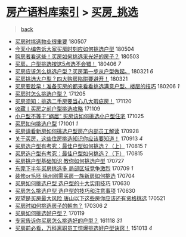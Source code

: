 [房产语料库索引](../../README.md)  > [买房_挑选](买房_挑选.md)
====
> [back](../README.md)

- [买房时挑选物业很重要](http://jkwz.applinzi.com/ittc/7100281859416261649.html#%E4%B9%B0%E6%88%BF%E6%97%B6%E6%8C%91%E9%80%89%E7%89%A9%E4%B8%9A%E5%BE%88%E9%87%8D%E8%A6%81) 180507  
- [今天小编告诉大家买房时刻应如何挑选户型](http://jkwz.applinzi.com/ittc/7099365828896228359.html#%E4%BB%8A%E5%A4%A9%E5%B0%8F%E7%BC%96%E5%91%8A%E8%AF%89%E5%A4%A7%E5%AE%B6%E4%B9%B0%E6%88%BF%E6%97%B6%E5%88%BB%E5%BA%94%E5%A6%82%E4%BD%95%E6%8C%91%E9%80%89%E6%88%B7%E5%9E%8B) 180504  
- [购房者看这些！买房如何挑选采光好的房子？](http://jkwz.applinzi.com/ittc/7098997745480369159.html#%E8%B4%AD%E6%88%BF%E8%80%85%E7%9C%8B%E8%BF%99%E4%BA%9B%EF%BC%81%E4%B9%B0%E6%88%BF%E5%A6%82%E4%BD%95%E6%8C%91%E9%80%89%E9%87%87%E5%85%89%E5%A5%BD%E7%9A%84%E6%88%BF%E5%AD%90%EF%BC%9F) 180503  
- [买房，户型挑选按这5点选不会错！](http://jkwz.applinzi.com/ittc/7088895319557538827.html#%E4%B9%B0%E6%88%BF%EF%BC%8C%E6%88%B7%E5%9E%8B%E6%8C%91%E9%80%89%E6%8C%89%E8%BF%995%E7%82%B9%E9%80%89%E4%B8%8D%E4%BC%9A%E9%94%99%EF%BC%81) 180406 *7* 
- [买房应该怎么挑选户型？买房第一步从户型做起。](http://jkwz.applinzi.com/ittc/7082928257655899146.html#%E4%B9%B0%E6%88%BF%E5%BA%94%E8%AF%A5%E6%80%8E%E4%B9%88%E6%8C%91%E9%80%89%E6%88%B7%E5%9E%8B%EF%BC%9F%E4%B9%B0%E6%88%BF%E7%AC%AC%E4%B8%80%E6%AD%A5%E4%BB%8E%E6%88%B7%E5%9E%8B%E5%81%9A%E8%B5%B7%E3%80%82) 180321 *6* 
- [买房挑选大户型？四大购房陷阱要避开！](http://jkwz.applinzi.com/ittc/7082882756608787472.html#%E4%B9%B0%E6%88%BF%E6%8C%91%E9%80%89%E5%A4%A7%E6%88%B7%E5%9E%8B%EF%BC%9F%E5%9B%9B%E5%A4%A7%E8%B4%AD%E6%88%BF%E9%99%B7%E9%98%B1%E8%A6%81%E9%81%BF%E5%BC%80%EF%BC%81) 180321  
- [买房要趁早！准备买房的都来看看挑选满意户型、楼层的技巧](http://jkwz.applinzi.com/ittc/7067059973341578250.html#%E4%B9%B0%E6%88%BF%E8%A6%81%E8%B6%81%E6%97%A9%EF%BC%81%E5%87%86%E5%A4%87%E4%B9%B0%E6%88%BF%E7%9A%84%E9%83%BD%E6%9D%A5%E7%9C%8B%E7%9C%8B%E6%8C%91%E9%80%89%E6%BB%A1%E6%84%8F%E6%88%B7%E5%9E%8B%E3%80%81%E6%A5%BC%E5%B1%82%E7%9A%84%E6%8A%80%E5%B7%A7) 180206 *1* 
- [买房时怎么挑选户型？](http://jkwz.applinzi.com/ittc/7043589086512677649.html#%E4%B9%B0%E6%88%BF%E6%97%B6%E6%80%8E%E4%B9%88%E6%8C%91%E9%80%89%E6%88%B7%E5%9E%8B%EF%BC%9F) 171205  
- [买房须知：挑选二手房要当心八大瑕疵房！](http://jkwz.applinzi.com/ittc/7038064470918693905.html#%E4%B9%B0%E6%88%BF%E9%A1%BB%E7%9F%A5%EF%BC%9A%E6%8C%91%E9%80%89%E4%BA%8C%E6%89%8B%E6%88%BF%E8%A6%81%E5%BD%93%E5%BF%83%E5%85%AB%E5%A4%A7%E7%91%95%E7%96%B5%E6%88%BF%EF%BC%81) 171120  
- [收藏丨买房之前户型挑选攻略](http://jkwz.applinzi.com/ittc/7033994458608174097.html#%E6%94%B6%E8%97%8F%E4%B8%A8%E4%B9%B0%E6%88%BF%E4%B9%8B%E5%89%8D%E6%88%B7%E5%9E%8B%E6%8C%91%E9%80%89%E6%94%BB%E7%95%A5) 171109  
- [小户型不等于“蜗居” 买房该如何挑选小户型住宅](http://jkwz.applinzi.com/ittc/7028316662598730768.html#%E5%B0%8F%E6%88%B7%E5%9E%8B%E4%B8%8D%E7%AD%89%E4%BA%8E%E2%80%9C%E8%9C%97%E5%B1%85%E2%80%9D+%E4%B9%B0%E6%88%BF%E8%AF%A5%E5%A6%82%E4%BD%95%E6%8C%91%E9%80%89%E5%B0%8F%E6%88%B7%E5%9E%8B%E4%BD%8F%E5%AE%85) 171025  
- [买房如何挑选户型](http://jkwz.applinzi.com/ittc/7019421059437298705.html#%E4%B9%B0%E6%88%BF%E5%A6%82%E4%BD%95%E6%8C%91%E9%80%89%E6%88%B7%E5%9E%8B) 171001 *1* 
- [买房请看新房如何挑选户型房产内部员工解读](http://jkwz.applinzi.com/ittc/7018453641776858129.html#%E4%B9%B0%E6%88%BF%E8%AF%B7%E7%9C%8B%E6%96%B0%E6%88%BF%E5%A6%82%E4%BD%95%E6%8C%91%E9%80%89%E6%88%B7%E5%9E%8B%E6%88%BF%E4%BA%A7%E5%86%85%E9%83%A8%E5%91%98%E5%B7%A5%E8%A7%A3%E8%AF%BB) 170928  
- [关于买房，这些住房挑选知识你应该要知道！](http://jkwz.applinzi.com/ittc/7012731317253571600.html#%E5%85%B3%E4%BA%8E%E4%B9%B0%E6%88%BF%EF%BC%8C%E8%BF%99%E4%BA%9B%E4%BD%8F%E6%88%BF%E6%8C%91%E9%80%89%E7%9F%A5%E8%AF%86%E4%BD%A0%E5%BA%94%E8%AF%A5%E8%A6%81%E7%9F%A5%E9%81%93%EF%BC%81) 170913 *4* 
- [买房选户型有考究：最佳户型如何挑选？（上）](http://jkwz.applinzi.com/ittc/7001964699212842001.html#%E4%B9%B0%E6%88%BF%E9%80%89%E6%88%B7%E5%9E%8B%E6%9C%89%E8%80%83%E7%A9%B6%EF%BC%9A%E6%9C%80%E4%BD%B3%E6%88%B7%E5%9E%8B%E5%A6%82%E4%BD%95%E6%8C%91%E9%80%89%EF%BC%9F%EF%BC%88%E4%B8%8A%EF%BC%89) 170815 *1* 
- [买房选户型有考究：最佳户型如何挑选？（下）](http://jkwz.applinzi.com/ittc/7001964707731473424.html#%E4%B9%B0%E6%88%BF%E9%80%89%E6%88%B7%E5%9E%8B%E6%9C%89%E8%80%83%E7%A9%B6%EF%BC%9A%E6%9C%80%E4%BD%B3%E6%88%B7%E5%9E%8B%E5%A6%82%E4%BD%95%E6%8C%91%E9%80%89%EF%BC%9F%EF%BC%88%E4%B8%8B%EF%BC%89) 170815  
- [买房挑户型基础知识 教你如何挑选户型](http://jkwz.applinzi.com/ittc/6994921123580740624.html#%E4%B9%B0%E6%88%BF%E6%8C%91%E6%88%B7%E5%9E%8B%E5%9F%BA%E7%A1%80%E7%9F%A5%E8%AF%86+%E6%95%99%E4%BD%A0%E5%A6%82%E4%BD%95%E6%8C%91%E9%80%89%E6%88%B7%E5%9E%8B) 170727  
- [东莞下半年买房挑选多 局部区域竞争激烈](http://jkwz.applinzi.com/ittc/6988273609637102608.html#%E4%B8%9C%E8%8E%9E%E4%B8%8B%E5%8D%8A%E5%B9%B4%E4%B9%B0%E6%88%BF%E6%8C%91%E9%80%89%E5%A4%9A+%E5%B1%80%E9%83%A8%E5%8C%BA%E5%9F%9F%E7%AB%9E%E4%BA%89%E6%BF%80%E7%83%88) 170709 *1* 
- [装修or毛坯 徐州刚需买房一族新房如何挑选](http://jkwz.applinzi.com/ittc/6986414362863354885.html#%E8%A3%85%E4%BF%AEor%E6%AF%9B%E5%9D%AF+%E5%BE%90%E5%B7%9E%E5%88%9A%E9%9C%80%E4%B9%B0%E6%88%BF%E4%B8%80%E6%97%8F%E6%96%B0%E6%88%BF%E5%A6%82%E4%BD%95%E6%8C%91%E9%80%89) 170704  
- [买房如何挑选户型 选户型的十大实用技巧](http://jkwz.applinzi.com/ittc/6984976230271943685.html#%E4%B9%B0%E6%88%BF%E5%A6%82%E4%BD%95%E6%8C%91%E9%80%89%E6%88%B7%E5%9E%8B+%E9%80%89%E6%88%B7%E5%9E%8B%E7%9A%84%E5%8D%81%E5%A4%A7%E5%AE%9E%E7%94%A8%E6%8A%80%E5%B7%A7) 170630  
- [买房怎么挑选户型 选户型的技巧和注意事项](http://jkwz.applinzi.com/ittc/6984918457924453381.html#%E4%B9%B0%E6%88%BF%E6%80%8E%E4%B9%88%E6%8C%91%E9%80%89%E6%88%B7%E5%9E%8B+%E9%80%89%E6%88%B7%E5%9E%8B%E7%9A%84%E6%8A%80%E5%B7%A7%E5%92%8C%E6%B3%A8%E6%84%8F%E4%BA%8B%E9%A1%B9) 170630  
- [观望是买房最大风险 唐山以下这些房你应该还有资格挑选](http://jkwz.applinzi.com/ittc/6970067330036925445.html#%E8%A7%82%E6%9C%9B%E6%98%AF%E4%B9%B0%E6%88%BF%E6%9C%80%E5%A4%A7%E9%A3%8E%E9%99%A9+%E5%94%90%E5%B1%B1%E4%BB%A5%E4%B8%8B%E8%BF%99%E4%BA%9B%E6%88%BF%E4%BD%A0%E5%BA%94%E8%AF%A5%E8%BF%98%E6%9C%89%E8%B5%84%E6%A0%BC%E6%8C%91%E9%80%89) 170521  
- [买房时如何挑选房子的朝向？](http://jkwz.applinzi.com/ittc/6941980146193138692.html#%E4%B9%B0%E6%88%BF%E6%97%B6%E5%A6%82%E4%BD%95%E6%8C%91%E9%80%89%E6%88%BF%E5%AD%90%E7%9A%84%E6%9C%9D%E5%90%91%EF%BC%9F) 170306 *2* 
- [买房如何挑选好户型？](http://jkwz.applinzi.com/ittc/6924964946571166724.html#%E4%B9%B0%E6%88%BF%E5%A6%82%E4%BD%95%E6%8C%91%E9%80%89%E5%A5%BD%E6%88%B7%E5%9E%8B%EF%BC%9F) 170119  
- [专家告诉你买房怎么挑选好的户型？](http://jkwz.applinzi.com/ittc/6901802977232159748.html#%E4%B8%93%E5%AE%B6%E5%91%8A%E8%AF%89%E4%BD%A0%E4%B9%B0%E6%88%BF%E6%80%8E%E4%B9%88%E6%8C%91%E9%80%89%E5%A5%BD%E7%9A%84%E6%88%B7%E5%9E%8B%EF%BC%9F) 161118 *31* 
- [买房前必看，万科离职员工惊爆挑选好户型诀窍！](http://jkwz.applinzi.com/ittc/6752710839226123269.html#%E4%B9%B0%E6%88%BF%E5%89%8D%E5%BF%85%E7%9C%8B%EF%BC%8C%E4%B8%87%E7%A7%91%E7%A6%BB%E8%81%8C%E5%91%98%E5%B7%A5%E6%83%8A%E7%88%86%E6%8C%91%E9%80%89%E5%A5%BD%E6%88%B7%E5%9E%8B%E8%AF%80%E7%AA%8D%EF%BC%81) 151013 *4* 
